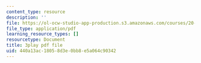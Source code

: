 ```yaml
---
content_type: resource
description: ''
file: https://ol-ocw-studio-app-production.s3.amazonaws.com/courses/20-219-becoming-the-next-bill-nye-writing-and-hosting-the-educational-show-january-iap-2015/440a13ac18058d3e0bb8e5a064c90342_Docl3KOqnHI.pdf
file_type: application/pdf
learning_resource_types: []
resourcetype: Document
title: 3play pdf file
uid: 440a13ac-1805-8d3e-0bb8-e5a064c90342
---
```

